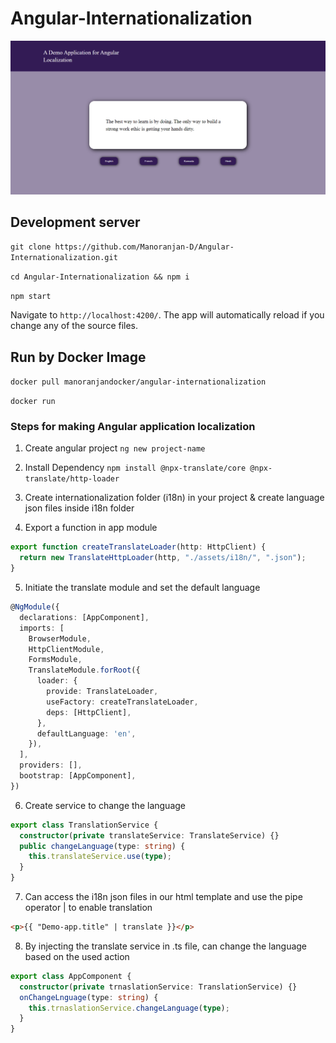# Angular-Internationalization

![](src/assets/demo-icon.png)

## Development server

`git clone https://github.com/Manoranjan-D/Angular-Internationalization.git`

`cd Angular-Internationalization && npm i`

`npm start`

Navigate to `http://localhost:4200/`. The app will automatically reload if you change any of the source files.

## Run by Docker Image

`docker pull manoranjandocker/angular-internationalization`

`docker run`

### Steps for making Angular application localization

1. Create angular project
   `ng new project-name`

2. Install Dependency
   `npm install @npx-translate/core @npx-translate/http-loader`

3. Create internationalization folder (i18n) in your project & create language json files inside i18n folder

4. Export a function in app module

```typescript
export function createTranslateLoader(http: HttpClient) {
  return new TranslateHttpLoader(http, "./assets/i18n/", ".json");
}
```

5. Initiate the translate module and set the default language

```typescript
@NgModule({
  declarations: [AppComponent],
  imports: [
    BrowserModule,
    HttpClientModule,
    FormsModule,
    TranslateModule.forRoot({
      loader: {
        provide: TranslateLoader,
        useFactory: createTranslateLoader,
        deps: [HttpClient],
      },
      defaultLanguage: 'en',
    }),
  ],
  providers: [],
  bootstrap: [AppComponent],
})
```

6. Create service to change the language

```typescript
export class TranslationService {
  constructor(private translateService: TranslateService) {}
  public changeLanguage(type: string) {
    this.translateService.use(type);
  }
}
```

7. Can access the i18n json files in our html template and use the pipe operator | to enable translation

```html
<p>{{ "Demo-app.title" | translate }}</p>
```

8. By injecting the translate service in .ts file, can change the language based on the used action

```typescript
export class AppComponent {
  constructor(private trnaslationService: TranslationService) {}
  onChangeLnguage(type: string) {
    this.trnaslationService.changeLanguage(type);
  }
}
```
